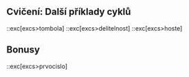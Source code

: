 ## Cvičení: Další příklady cyklů
::exc[excs>tombola]
::exc[excs>delitelnost]
::exc[excs>hoste]

## Bonusy
::exc[excs>prvocislo]
